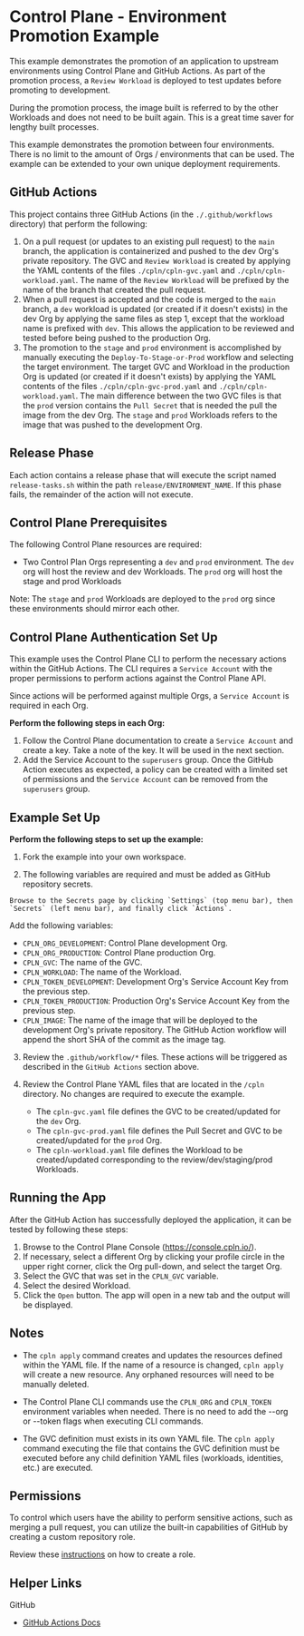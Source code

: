 # Control Plane - Environment Promotion Example

This example demonstrates the promotion of an application to upstream environments using 
Control Plane and GitHub Actions. As part of the promotion process, a `Review Workload` is deployed to test
updates before promoting to development.

During the promotion process, the image built is referred to by the other Workloads and does not need to be built again. This is a great time saver for lengthy built processes.

This example demonstrates the promotion between four environments. There is no limit to the amount of Orgs / environments that can be used. The example can be extended to your own unique deployment requirements.

## GitHub Actions

This project contains three GitHub Actions (in the `./.github/workflows` directory) that perform the following:

1. On a pull request (or updates to an existing pull request) to the `main` branch, the application is containerized and pushed 
   to the dev Org's private repository. The GVC and `Review Workload` is created by applying the YAML contents of the files `./cpln/cpln-gvc.yaml` and `./cpln/cpln-workload.yaml`. The name of the `Review Workload` will be prefixed by the name of the branch that created the pull request.
2. When a pull request is accepted and the code is merged to the `main` branch, a `dev` workload is
   updated (or created if it doesn't exists) in the dev Org by applying the same files as step 1, except that the workload name is prefixed with `dev`. This allows the application to be reviewed and tested before being pushed to the production Org.
3. The promotion to the `stage` and `prod` environment is accomplished by manually executing the `Deploy-To-Stage-or-Prod`
   workflow and selecting the target environment. The target GVC and Workload in the production Org is updated (or created if it doesn't exists) by applying the YAML contents of the files `./cpln/cpln-gvc-prod.yaml` and `./cpln/cpln-workload.yaml`. The main difference between the two GVC files is that the `prod` version contains the `Pull Secret` that is needed the pull the image from the dev Org. The `stage` and `prod` Workloads refers to the image that was pushed to the development Org.


## Release Phase

Each action contains a release phase that will execute the script named `release-tasks.sh` within the path
`release/ENVIRONMENT_NAME`. If this phase fails, the remainder of the action will not execute.

## Control Plane Prerequisites

The following Control Plane resources are required:

- Two Control Plan Orgs representing a `dev` and `prod` environment. The `dev` org will host the review and dev Workloads. The `prod` org will host the stage and prod Workloads

Note: The `stage` and `prod` Workloads are deployed to the `prod` org since these environments should mirror each other.


## Control Plane Authentication Set Up 

This example uses the Control Plane CLI to perform the necessary actions within the GitHub Actions. The CLI requires a `Service Account` with the proper permissions to perform actions against the Control Plane API.

Since actions will be performed against multiple Orgs, a `Service Account` is required in each Org.

**Perform the following steps in each Org:**

1. Follow the Control Plane documentation to create a `Service Account` and create a key. Take a note of the key. It will be used in the next section.
2. Add the Service Account to the `superusers` group. Once the GitHub Action executes as expected, a policy can be created with a limited set of permissions and the `Service Account` can be removed from the `superusers` group.


## Example Set Up

**Perform the following steps to set up the example:**

1. Fork the example into your own workspace.

2. The following variables are required and must be added as GitHub repository secrets.

```
Browse to the Secrets page by clicking `Settings` (top menu bar), then `Secrets` (left menu bar), and finally click `Actions`.
```

Add the following variables:

- `CPLN_ORG_DEVELOPMENT`: Control Plane development Org.
- `CPLN_ORG_PRODUCTION`: Control Plane production Org.
- `CPLN_GVC`: The name of the GVC.
- `CPLN_WORKLOAD`: The name of the Workload.
- `CPLN_TOKEN_DEVELOPMENT`: Development Org's Service Account Key from the previous step.
- `CPLN_TOKEN_PRODUCTION`: Production Org's Service Account Key from the previous step.
- `CPLN_IMAGE`: The name of the image that will be deployed to the development Org's private repository. The GitHub Action workflow will append the short SHA of the commit as the image tag.

3. Review the `.github/workflow/*` files. These actions will be triggered as described in the `GitHub Actions` section above.

4. Review the Control Plane YAML files that are located in the `/cpln` directory. No changes are required to execute the example.
    - The `cpln-gvc.yaml` file defines the GVC to be created/updated for the `dev` Org.
    - The `cpln-gvc-prod.yaml` file defines the Pull Secret and GVC to be created/updated for the `prod` Org.
    - The `cpln-workload.yaml` file defines the Workload to be created/updated corresponding to the review/dev/staging/prod Workloads. 


## Running the App

After the GitHub Action has successfully deployed the application, it can be tested by following these steps:

1. Browse to the Control Plane Console (https://console.cpln.io/).
2. If necessary, select a different Org by clicking your profile circle in the upper right corner, click the Org pull-down, and select the target Org.
3. Select the GVC that was set in the `CPLN_GVC` variable.
4. Select the desired Workload.
5. Click the `Open` button. The app will open in a new tab and the output will be displayed.


## Notes

- The `cpln apply` command creates and updates the resources defined within the YAML file. If the name of a resource is changed, `cpln apply` will create a new resource. Any orphaned resources will need to be manually deleted.

- The Control Plane CLI commands use the `CPLN_ORG` and `CPLN_TOKEN` environment variables when needed. There is no need to add the --org or --token flags when executing CLI commands.

- The GVC definition must exists in its own YAML file. The `cpln apply` command executing the file that contains the GVC definition must be executed before any child definition YAML files (workloads, identities, etc.) are executed.

## Permissions

To control which users have the ability to perform sensitive actions, such as merging a pull request, you can utilize the built-in capabilities of GitHub by creating a custom repository role.

Review these <a href="https://docs.github.com/en/enterprise-cloud@latest/organizations/managing-peoples-access-to-your-organization-with-roles/managing-custom-repository-roles-for-an-organization" target="_blank">instructions</a> on how to create a role.

## Helper Links

GitHub

- <a href="https://docs.github.com/en/actions" target="_blank">GitHub Actions Docs</a>
